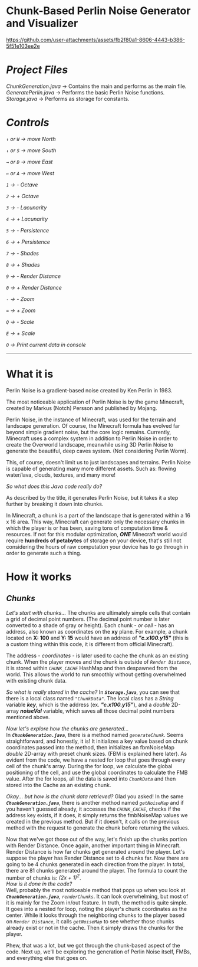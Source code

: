 # Chunk-Based Perlin Noise Generator and Visualizer

https://github.com/user-attachments/assets/fb2f80a1-8606-4443-b386-5f51e103ee2e

# *Project Files*
*ChunkGeneration.java* → Contains the main and performs as the main file.  
*GeneratePerlin.java* → Performs the basic Perlin Noise functions.  
*Storage.java* → Performs as storage for constants.  

# *Controls*
*`↑` or `W` → move North*

*`↓` or `S` → move South*

*`→` or `D` → move East*

*`←` or `A` → move West*

*`1` → - Octave*

*`2` → + Octave*

*`3` → - Lacunarity*

*`4` → + Lacunarity*

*`5` → - Persistence*

*`6` → + Persistence*

*`7` → - Shades*

*`8` → + Shades*

*`9` → - Render Distance*

*`0` → + Render Distance*

*`-` → - Zoom*

*`=` → + Zoom*

*`Q` → - Scale*

*`E` → + Scale*

*`O` → Print current data in console*
- - -
# What it is
Perlin Noise is a gradient-based noise created by Ken Perlin in 1983.

The most noticeable application of Perlin Noise is by the game Minecraft, created by Markus (Notch) Persson and published by Mojang.

Perlin Noise, in the instance of Minecraft, was used for the terrain and landscape generation. Of course, the Minecraft formula has evolved far beyond simple gradient noise, but the core logic remains.
Currently, Minecraft uses a complex system in addition to Perlin Noise in order to create the Overworld landscape, meanwhile using 3D Perlin Noise to generate the beautiful, deep caves system. (Not considering Perlin Worm).

This, of course, doesn't limit us to just landscapes and terrains. Perlin Noise is capable of generating many more different assets. Such as: flowing water/lava, clouds, textures, and many more!

*So what does this Java code really do?*

As described by the title, it generates Perlin Noise, but it takes it a step further by breaking it down into chunks.

In Minecraft, a chunk is a part of the landscape that is generated within a 16 x 16 area. This way, Minecraft can generate only the necessary chunks in which the player is or has been, saving tons of computation time & resources. If not for this modular optimization, ***ONE*** Minecraft world would require **hundreds of petabytes** of storage on your device, that's still not considering the hours of raw computation your device has to go through in order to generate such a thing.

# How it works

## *Chunks*
*Let's start with chunks...* The chunks are ultimately simple cells that contain a grid of decimal point numbers. (The decimal point number is later converted to a shade of gray or height). 
Each chunk - *or cell* - has an address, also known as coordinates on the **xy** plane. For example, a chunk located on **X: 100** and **Y: 15** would have an address of ***"c.x100.y15"*** (this is a custom thing within this code, it is different from official Minecraft).

The address - *coordinates* - is later used to cache the chunk as an existing chunk. When the player moves and the chunk is outside of *`Render Distance`*, it is stored within *`CHUNK_CACHE`* HashMap and then despawned from the world. This allows the world to run smoothly without getting overwhelmed with existing chunk data.

*So what is really stored in the cache?*
In ***`Storage.java`***, you can see that there is a local class named *`"ChunkData"`*. The local class has a *String* variable ***key***, which is the address (ex. ***"c.x100.y15"***), and a *double* 2D-array ***noiseVal*** variable, which saves all those decimal point numbers mentioned above.

*Now let's explore how the chunks are generated...*  
In ***`ChunkGeneration.java`***, there is a method named *`generateChunk`*. Seems straightforward, and honestly, it is! It initializes a key value based on chunk coordinates passed into the method, then initializes an fbmNoiseMap *double* 2D-array with preset chunk sizes. (FBM is explained here later). As evident from the code, we have a nested for loop that goes through every cell of the chunk's array. During the for loop, we calculate the global positioning of the cell, and use the global coordinates to calculate the FMB value. After the for loops, all the data is saved into *`ChunkData`* and then stored into the Cache as an existing chunk. 

*Okay... but how is the chunk data retrieved?*
Glad you asked! In the same ***`ChunkGeneration.java`***, there is another method named *`getNoiseMap`* and if you haven't guessed already, it accesses the *`CHUNK_CACHE`*, checks if the address key exists, if it does, it simply returns the fmbNoiseMap values we created in the previous method. But if it doesn't, it calls on the previous method with the request to generate the chunk before returning the values.

Now that we've got those out of the way, let's finish up the chunks portion with Render Distance. Once again, another important thing in Minecraft. Render Distance is how far chunks get generated around the player. Let's suppose the player has Render Distance set to 4 chunks far. Now there are going to be 4 chunks generated in each direction from the player. In total, there are 81 chunks generated around the player. The formula to count the number of chunks is: *(2x + 1)<sup>2</sup>*.  
*How is it done in the code?*  
Well, probably the most noticeable method that pops up when you look at ***`ChunkGeneration.java`***, *`renderChunks`*. It can look overwhelming, but most of it is mainly for the Zoom in/out feature. In truth, the method is quite simple. It goes into a nested for loop, noting the player's chunk coordinates as the center. While it looks through the neighboring chunks to the player based on *`Render Distance`*, it calls *`getNoiseMap`* to see whether those chunks already exist or not in the cache. Then it simply draws the chunks for the player. 

Phew, that was a lot, but we got through the chunk-based aspect of the code. Next up, we'll be exploring the generation of Perlin Noise itself, FMBs, and everything else that goes on.
